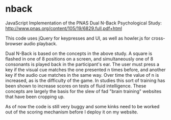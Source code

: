 nback
=====

JavaScript Implementation of the PNAS Dual N-Back Psychological Study: http://www.pnas.org/content/105/19/6829.full.pdf+html

This code uses jQuery for keypresses and UI, as well as howler.js for cross-browser audio playback.

Dual N-Back is based on the concepts in the above study. A square is flashed in one of 8 positions on a screen, and simultaneously one of 8 consonants is played back in the participant's ear. The user must press a key if the visual cue matches the one presented n times before, and another key if the audio cue matches in the same way. Over time the value of n is increased, as is the difficulty of the game. In studies this sort of training has been shown to increase scores on tests of fluid intelligence. These concepts are largely the basis for the slew of fad "brain training" websites that have been cropping up.

As of now the code is still very buggy and some kinks need to be worked out of the scoring mechanism before I deploy it on my website.